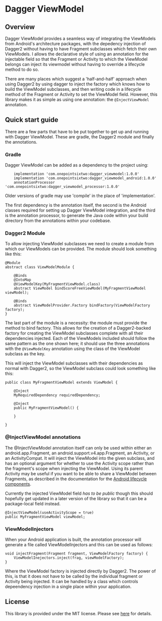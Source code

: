 # Dagger ViewModel


## Overview

Dagger ViewModel provides a seamless way of integrating the ViewModels from Android's architecture packages, with the depedency injection of Dagger2 without having to have Fragment subclasses which fetch their own ViewModels. I allows the declarative style of using an annotation for the injectable field so that the Fragment or Activity to which the ViewModel belongs can inject its viewmodel without having to override a lifecycle method to do so.

There are many places which suggest a 'half-and-half' approach when using Dagger2 by using dagger to inject the factory which knows how to build the ViewModel subclasses, and then writing code in a lifecycle method of the Fragment or Activity to set the ViewModel field. However, this library makes it as simple as using one annotation: the `@InjectViewModel` annotation.


## Quick start guide

There are a few parts that have to be put together to get up and running with Dagger ViewModel. These are gradle, the Dagger2 module and finally the annotations.


### Gradle

Dagger ViewModel can be added as a dependency to the project using:

```
    implementation 'com.onepointsixtwo:dagger_viewmodel:1.0.0'
    implementation 'com.onepointsixtwo:dagger_viewmodel_android:1.0.0'
    annotationProcessor 'com.onepointsixtwo:dagger_viewmodel_processor:1.0.0'
```

Older versions of gradle may use 'compile' in the place of 'implementation'. 

The first dependency is the annotation itself, the second is the Android classes required for setting up Dagger ViewModel integration, and the third is the annotation processor, to generate the Java code within your build directory from the annotations within your codebase.


### Dagger2 Module

To allow injecting ViewModel subclasses we need to create a module from which our ViewModels can be provided. The module should look something like this:

```
@Module
abstract class ViewModelModule {

    @Binds
    @IntoMap
    @ViewModelKey(MyFragmentViewModel.class)
    abstract ViewModel bindScoreFreeViewModel(MyFragmentViewModel viewModel);

    @Binds
    abstract ViewModelProvider.Factory bindFactory(ViewModelFactory factory);
}
```

The last part of the module is a necessity: the module must provide the method to bind factory. This allows for the creation of a Dagger2-backed factory for creating the ViewModel subclasses complete with all their dependencies injected. Each of the ViewModels included should follow the same pattern as the one shown here; it should use the three annotations with the `@ViewModelKey` annotation using the class of the ViewModel subclass as the key.

This will inject the ViewModel subclasses with their dependencies as normal with Dagger2, so the ViewModel subclass could look something like this:

```
public class MyFragmentViewModel extends ViewModel {

    @Inject
    MyRequiredDependency requiredDependency;

    @Inject
    public MyFragmentViewModel() {

    }

}
```


### @InjectViewModel annotations

The @InjectViewModel annotation itself can only be used within either an android.app.Fragment, an android.support.v4.app.Fragment, an Activity, or an ActivityCompat. It will inject the ViewModel into the given subclass, and has an optional argument for whether to use the Activity scope rather than the fragment's scope when injecting the ViewModel. Using its parent Activity may be useful if you want to be able to share a ViewModel between Fragments, as described in the documentation for the [Android lifecycle components](https://developer.android.com/topic/libraries/architecture/lifecycle.html).

Currently the injected ViewModel field _has to be public_ though this should hopefully get updated in a later version of the library so that it can be a package-local field instead.

```
@InjectViewModel(useActivityScope = true)
public MyFragmentViewModel viewModel;
```

### ViewModelInjectors

When your Android application is built, the annotation processor will generate a file called ViewModelInjectors and this can be used as follows:

```
void injectFragment(Fragment fragment, ViewModelFactory factory) {
	ViewModelInejectors.inject(frag, viewModelFactory);
}
```

Where the ViewModel factory is injected directly by Dagger2. The power of this, is that it does not have to be called by the individual fragment or Activity being injected. It can be handled by a class which controls depeendency injection in a single place within your application.


## License

This library is provided under the MIT license. Please see [here](https://github.com/onepointsixtwo/dagger_viewmodel/blob/master/LICENSE) for details.
